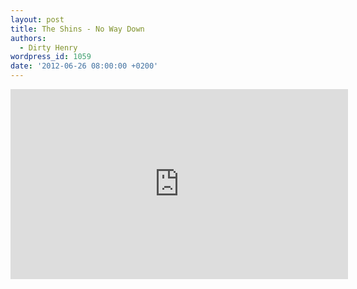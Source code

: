```yaml
---
layout: post
title: The Shins - No Way Down
authors:
  - Dirty Henry
wordpress_id: 1059
date: '2012-06-26 08:00:00 +0200'
---
```

<iframe width="540" height="304" src="http://www.youtube.com/embed/JVNINvk37Uk" frameborder="0" allowfullscreen></iframe>
